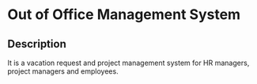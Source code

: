# Out of Office Management System

## Description

It is a vacation request and project management system for HR managers, project managers and employees.

